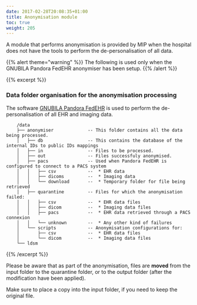 ```yaml
---
date: 2017-02-28T20:08:35+01:00
title: Anonymisation module
toc: true
weight: 205
---
```


A module that performs anonymisation is provided by MIP when the hospital does not have the tools to perform the de-personalisation of all data.

{{% alert theme="warning" %}}
The following is used only when the GNUBILA Pandora FedEHR anonymiser has been setup.
{{% /alert %}}

{{% excerpt %}}
### Data folder organisation for the anonymisation processing

The software [GNUBILA Pandora FedEHR](https://corporate.gnubila.fr/fedehr) is used to perform the de-personalisation of all EHR and imaging data.

```
    /data
    ├── anonymiser             -- This folder contains all the data being processed.
    │   ├── db                 -- This contains the database of the internal IDs to public IDs mappings
    │   ├── in                 -- Files to be processed.
    │   ├── out                -- Files successfuly anonymised.
    │   ├── pacs               -- Used when Pandora FedEHR is configured to connect to a PACS system
    │   │   ├── csv            --  * EHR data
    │   │   ├── dicoms         --  * Imaging data
    │   │   └── download       --  * Temporary folder for file being retrieved
    │   ├── quarantine         -- Files for which the anonymisation failed:
    │   │   ├── csv            --  * EHR data files
    │   │   ├── dicom          --  * Imaging data files
    │   │   ├── pacs           --  * EHR data retrieved through a PACS connexion
    │   │   └── unknown        --  * Any other kind of failures
    │   └── scripts            -- Anonymisation configurations for:
    │       ├── csv            --  * EHR data files
    │       └── dicom          --  * Imaging data files
    └── ldsm
```
{{% /excerpt %}}

Please be aware that as part of the anonymisation, files are **moved** from the
input folder to the quarantine folder, or to the output folder (after the
modification have been applied).

Make sure to place a copy into the input folder, if you need to keep the 
original file.
